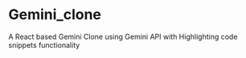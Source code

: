 # Gemini_clone
A React based Gemini Clone using Gemini API with Highlighting code snippets functionality
